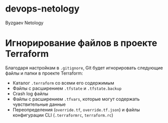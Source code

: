 # devops-netology
Byzgaev Netology

# Игнорирование файлов в проекте Terraform

Благодаря настройкам в `.gitignore`, Git будет игнорировать следующие файлы и папки в проекте Terraform:
- Каталог `.terraform` со всеми его содержимым
- Файлы с расширением `.tfstate` и `.tfstate.backup`
- Crash log файлы
- Файлы с расширением `.tfvars`, которые могут содержать чувствительные данные
- Переопределения (`override.tf`, `override.tf.json`) и файлы конфигурации CLI (`.terraformrc`, `terraform.rc`)

